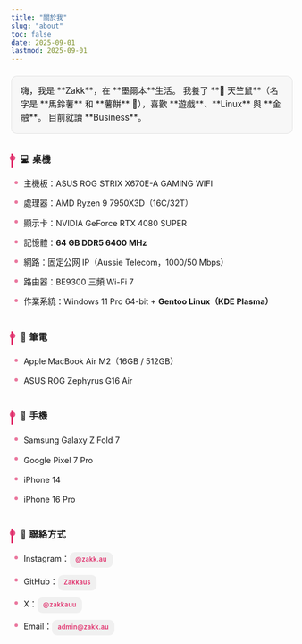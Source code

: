 ```yaml
---
title: "關於我"
slug: "about"
toc: false
date: 2025-09-01
lastmod: 2025-09-01
---
```

<style>
/* 簡潔 About 共用樣式 */
.about-block{
  --about-accent: var(--hb-active,#e1306c);
  max-width:820px;
  margin:0 auto;
  padding:.5rem 0 3rem;
  line-height:1.6;
  font-size:.95rem;
}
.about-block p{margin:0 0 1.05rem;}

/* ===== 精簡後的 Intro 區塊樣式（取代原本浮誇效果） ===== */
.about-intro{
  margin:0 0 1.8rem;
  padding:.85rem 1rem .95rem 1rem;
  border-left:5px solid var(--about-accent);
  border:1px solid rgba(0,0,0,.08);
  background:rgba(0,0,0,.025);
  border-radius:10px;
  line-height:1.6;
  font-size:.95rem;
}
body.dark .about-intro{
  border-color:var(--about-accent);
  border-left-color:var(--about-accent);
  background:rgba(255,255,255,.06);
  border:1px solid rgba(255,255,255,.12);
}

/* 強調文字高亮（僅使用 strong） */
.about-intro strong{
  font-weight:600;
  color:var(--about-accent);
  background:rgba(225,48,108,.14);
  padding:.05rem .38rem .08rem;
  border-radius:6px;
  line-height:1.35;
  display:inline-block;
  margin:.12rem .12rem .12rem 0;
}
body.dark .about-intro strong{
  background:rgba(225,48,108,.28);
  color:#ff86b2;
}

/* 若仍存在 mark（保留兼容） */
.about-intro mark{
  background:rgba(225,48,108,.18);
  color:var(--about-accent);
  padding:.05rem .38rem .08rem;
  border-radius:6px;
  font-weight:600;
}
body.dark .about-intro mark{
  background:rgba(225,48,108,.32);
  color:#ff8ab4;
}

/* 移除舊版遺留裝飾 */
.about-intro::after,
.about-intro p + p::before{
  content:none !important;
}

/* 簡化：段落間距 */
.about-intro p{margin:.5rem 0;}
.about-intro p:first-child{margin-top:0;}
.about-intro p:last-child{margin-bottom:0;}

/* 行動裝置微調 */
@media (max-width:640px){
  .about-intro{padding:.75rem .85rem .85rem;font-size:.93rem;}
  .about-intro strong,
  .about-intro mark{margin:.08rem .1rem .08rem 0;}
}

/* 偏好減少動態：無轉場 */
@media (prefers-reduced-motion:reduce){
  .about-intro,
  .about-intro strong,
  .about-intro mark{transition:none;}
}

/* 標題：左細線 + 小圓點（無陰影、無漸層） */
.about-block h3{
  position:relative;
  margin:2.2rem 0 .85rem;
  padding:0 0 .35rem .85rem;
  border-left:3px solid var(--about-accent);
  font-size:1rem;
  font-weight:600;
  line-height:1.25;
  letter-spacing:.5px;
  color:inherit;
}
.about-block h3::after{
  content:"";
  position:absolute;
  left:0;
  top:3px;
  width:10px;
  height:10px;
  background:var(--about-accent);
  border-radius:50%;
  transform:translate(-55%,0);
  opacity:.85;
}
body.dark .about-block h3::after{opacity:.95;}

/* 列表：極簡圓點 */
.about-block h3 + ul{
  list-style:none;
  margin:-.2rem 0 .4rem;
  padding:0 0 0 .4rem;
}
.about-block h3 + ul li{
  position:relative;
  padding:.38rem 0 .38rem 1rem;
  font-size:.9rem;
}
.about-block h3 + ul li::before{
  content:"";
  position:absolute;
  left:0;
  top:.9em;
  width:6px;
  height:6px;
  background:var(--about-accent);
  border-radius:50%;
  opacity:.65;
}
body.dark .about-block h3 + ul li::before{opacity:.8;}

/* 聯絡方式：柔和灰底 → hover 主色 */
.about-block h3 + ul li a[href]{
  display:inline-block;
  background:rgba(0,0,0,.05);
  color:var(--about-accent,#e1306c)!important;
  padding:.32rem .65rem;
  border-radius:9px;
  font-size:.7rem;
  font-weight:600;
  letter-spacing:.35px;
  text-decoration:none;
  transition:background .22s,color .22s;
}
body.dark .about-block h3 + ul li a[href]{background:rgba(255,255,255,.09);}
.about-block h3 + ul li a[href]:hover{
  background:var(--about-accent,#e1306c);
  color:#fff!important;
}
</style>

<div class="about-block">
<div class="about-intro">
嗨，我是 **Zakk**，在 **墨爾本**生活。  
我養了 **🐹 天竺鼠**（名字是 **馬鈴薯** 和 **薯餅** 🥔），喜歡 **遊戲**、**Linux** 與 **金融**。  
目前就讀 **Business**。
</div>

### 💻 桌機
- 主機板：ASUS ROG STRIX X670E-A GAMING WIFI  
- 處理器：AMD Ryzen 9 7950X3D（16C/32T）  
- 顯示卡：NVIDIA GeForce RTX 4080 SUPER  
- 記憶體：**64 GB DDR5 6400 MHz**  
- 網路：固定公网 IP（Aussie Telecom，1000/50 Mbps）  
- 路由器：BE9300 三頻 Wi-Fi 7  
- 作業系統：Windows 11 Pro 64-bit + **Gentoo Linux（KDE Plasma）**

### 💼 筆電
- Apple MacBook Air M2（16GB / 512GB）  
- ASUS ROG Zephyrus G16 Air  

### 📱 手機
- Samsung Galaxy Z Fold 7  
- Google Pixel 7 Pro  
- iPhone 14  
- iPhone 16 Pro  

### 🔗 聯絡方式
- Instagram：[@zakk.au](https://www.instagram.com/zakk.au/)  
- GitHub：[Zakkaus](https://github.com/Zakkaus)  
- X：[ @zakkauu ](https://x.com/zakkauu)  
- Email：[admin@zakk.au](mailto:admin@zakk.au)
</div>